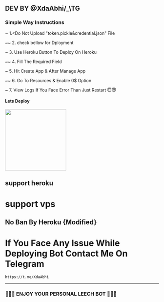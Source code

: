   ## DEV BY @XdaAbhi/_\TG

  ### Simple Way Instructions
~ 1.<Do Not Upload "token.pickle&credential.json" File

~~ 2. check bellow for Dployment

~ 3. Use Heroku Button To Deploy On Heroku

~~ 4. Fill The Required Field

~ 5. Hit Create App & After Manage App 

~~ 6. Go To Resources & Enable 0$ Option 

~ 7. View Logs If You Face Error Than Just Restart  😇😇
  #### Lets Deploy 

  <p><a href="https://heroku.com/deploy?template=https://github.com/abhiseksh/tgtlg"> <img src="https://img.shields.io/badge/Deploy%20To%20Heroku-blueviolet?style=for-the-badge&logo=heroku" width="200""/></a></p>
 
## support heroku
# support vps
## No Ban By Heroku  {Modified}

# If You Face Any Issue While Deploying Bot Contact Me On Telegram
```
https://t.me/XdaAbhi
```
------


### 🙂🙂🙂 ENJOY YOUR PERSONAL LEECH BOT 🙂🙂🙂
